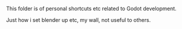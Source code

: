 This folder is of personal shortcuts etc related to Godot development.


Just how i set blender up etc, my wall, not useful to others.